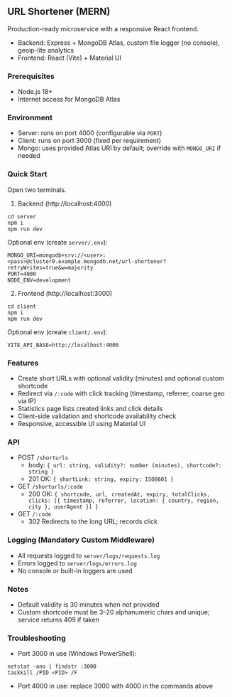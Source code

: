 ## URL Shortener (MERN)

Production-ready microservice with a responsive React frontend.

- Backend: Express + MongoDB Atlas, custom file logger (no console), geoip-lite analytics
- Frontend: React (Vite) + Material UI

### Prerequisites
- Node.js 18+
- Internet access for MongoDB Atlas

### Environment
- Server: runs on port 4000 (configurable via `PORT`)
- Client: runs on port 3000 (fixed per requirement)
- Mongo: uses provided Atlas URI by default; override with `MONGO_URI` if needed

### Quick Start
Open two terminals.

1) Backend (http://localhost:4000)
```
cd server
npm i
npm run dev
```
Optional env (create `server/.env`):
```
MONGO_URI=mongodb+srv://<user>:<pass>@cluster0.example.mongodb.net/url-shortener?retryWrites=true&w=majority
PORT=4000
NODE_ENV=development
```

2) Frontend (http://localhost:3000)
```
cd client
npm i
npm run dev
```
Optional env (create `client/.env`):
```
VITE_API_BASE=http://localhost:4000
```

### Features
- Create short URLs with optional validity (minutes) and optional custom shortcode
- Redirect via `/:code` with click tracking (timestamp, referrer, coarse geo via IP)
- Statistics page lists created links and click details
- Client-side validation and shortcode availability check
- Responsive, accessible UI using Material UI

### API
- POST `/shorturls`
  - body: `{ url: string, validity?: number (minutes), shortcode?: string }`
  - 201 OK: `{ shortLink: string, expiry: ISO8601 }`
- GET `/shorturls/:code`
  - 200 OK: `{ shortcode, url, createdAt, expiry, totalClicks, clicks: [{ timestamp, referrer, location: { country, region, city }, userAgent }] }`
- GET `/:code`
  - 302 Redirects to the long URL; records click

### Logging (Mandatory Custom Middleware)
- All requests logged to `server/logs/requests.log`
- Errors logged to `server/logs/errors.log`
- No console or built-in loggers are used

### Notes
- Default validity is 30 minutes when not provided
- Custom shortcode must be 3–20 alphanumeric chars and unique; service returns 409 if taken

### Troubleshooting
- Port 3000 in use (Windows PowerShell):
```
netstat -ano | findstr :3000
taskkill /PID <PID> /F
```
- Port 4000 in use: replace 3000 with 4000 in the commands above

